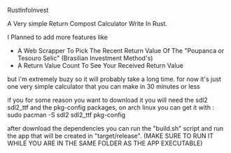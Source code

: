 RustInfoInvest

A Very simple Return Compost Calculator Write In Rust.

I Planned to add more features like

- A Web Scrapper To Pick The Recent Return Value Of The "Poupanca or Tesouro Selic" (Brasilian Investment Method's)
- A Return Value Count To See Your Received Return Value

but i'm extremely buzy so it will probably take a long time. for now it's just one very simple calculator that you can make in 30 minutes or less

if you for some reason you want to download it you will need the sdl2 sdl2_ttf and the pkg-config packages, on arch linux you can get it with : sudo pacman -S sdl2 sdl2_ttf pkg-config

after download the dependencies you can run the "build.sh" script and run the app that will be created in "target/release". (MAKE SURE TO RUN IT WHILE YOU ARE IN THE SAME FOLDER AS THE APP EXECUTABLE)
